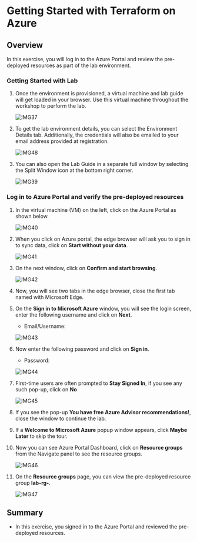 # Getting Started with Terraform on Azure

## Overview

In this exercise, you will log in to the Azure Portal and review the pre-deployed resources as part of the lab environment.

### Getting Started with Lab

1. Once the environment is provisioned, a virtual machine and lab guide will get loaded in your browser. Use this virtual machine throughout the workshop to perform the lab.

    ![IMG37](https://github.com/CloudLabs-Samples/EduLabs/blob/main/Hashicorp/Azure/Images/Img37.png?raw=true)

2. To get the lab environment details, you can select the Environment Details tab. Additionally, the credentials will also be emailed to your email address provided at registration.

    ![IMG48](https://github.com/CloudLabs-Samples/EduLabs/blob/main/Hashicorp/Azure/Images/Img48.png?raw=true)

3. You can also open the Lab Guide in a separate full window by selecting the Split Window icon at the bottom right corner.

    ![IMG39](https://github.com/CloudLabs-Samples/EduLabs/blob/main/Hashicorp/Azure/Images/Img39.png?raw=true)

### Log in to Azure Portal and verify the pre-deployed resources

1. In the virtual machine (VM) on the left, click on the Azure Portal as shown below.

    ![IMG40](https://github.com/CloudLabs-Samples/EduLabs/blob/main/Hashicorp/Azure/Images/Img40.png?raw=true)

2. When you click on Azure portal, the edge browser will ask you to sign in to sync data, click on **Start without your data**.

    ![IMG41](https://github.com/CloudLabs-Samples/EduLabs/blob/main/Hashicorp/Azure/Images/Img41.png?raw=true)
     
3. On the next window, click on **Confirm and start browsing**.

    ![IMG42](https://github.com/CloudLabs-Samples/EduLabs/blob/main/Hashicorp/Azure/Images/Img42.png?raw=true)
        
5. Now, you will see two tabs in the edge browser, close the first tab named with Microsoft Edge.

6. On the **Sign in to Microsoft Azure** window, you will see the login screen, enter the following username and click on **Next**.

   * Email/Username: <inject key="AzureAdUserEmail"></inject>
   
    ![IMG43](https://github.com/CloudLabs-Samples/EduLabs/blob/main/Hashicorp/Azure/Images/Img43.png?raw=true)   

7. Now enter the following password and click on **Sign in**. 

   * Password: <inject key="AzureAdUserPassword"></inject>
   
    ![IMG44](https://github.com/CloudLabs-Samples/EduLabs/blob/main/Hashicorp/Azure/Images/Img44.png?raw=true)
   
8. First-time users are often prompted to **Stay Signed In**, if you see any such pop-up, click on **No**

    ![IMG45](https://github.com/CloudLabs-Samples/EduLabs/blob/main/Hashicorp/Azure/Images/Img45.png?raw=true)

9. If you see the pop-up **You have free Azure Advisor recommendations!**, close the window to continue the lab.

10. If a **Welcome to Microsoft Azure** popup window appears, click **Maybe Later** to skip the tour.

11. Now you can see Azure Portal Dashboard, click on **Resource groups** from the Navigate panel to see the resource groups.

    ![IMG46](https://github.com/CloudLabs-Samples/EduLabs/blob/main/Hashicorp/Azure/Images/Img46.png?raw=true)

12. On the **Resource groups** page, you can view the pre-deployed resource group **lab-rg-<inject key="DeploymentID" />**.

    ![IMG47](https://github.com/CloudLabs-Samples/EduLabs/blob/main/Hashicorp/Azure/Images/Img47.png?raw=true)   
    
## Summary

   - In this exercise, you signed in to the Azure Portal and reviewed the pre-deployed resources.
   
